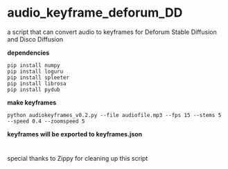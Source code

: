 # audio_keyframe_deforum_DD
a script that can convert audio to keyframes for Deforum Stable Diffusion and Disco Diffusion

**dependencies**

```
pip install numpy
pip install loguru
pip install spleeter
pip install librosa
pip install pydub
```

**make keyframes**

```
python audiokeyframes_v0.2.py --file audiofile.mp3 --fps 15 --stems 5 --speed 0.4 --zoomspeed 5
```

**keyframes will be exported to keyframes.json**

#

special thanks to Zippy for cleaning up this script 
